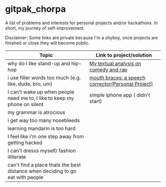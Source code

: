 # gitpak_chorpa
A list of problems and interests for personal projects and/or hackathons. In short, my journey of self-improvement.

Disclaimer: Some links are private because I'm a shyboy, once projects are finished or close they will become public. 


| Topic | Link to project/solution |
| --- | --- |
| why do I like stand-up and hip-hop | [My textual analysis on comedy and rap](https://github.com/JasperCheung/haha-hiphop) |
| i use filler words too much (e.g. like, dude, bro, um)| [mouth braces: a speech corrector(Personal Project)](https://github.com/JasperCheung/mouth_braces/)|
| I can't wake up when people need me to, I like to keep my phone on silent | simple iphone app ( didn't start) |
| my grammar is atrocious| |
| i get way too many nosebleeds | |
| learning mandarin is too hard | |
| I feel like i'm one step away from getting hacked | |
| I can't dresss myself/ fashion illiterate | | 
| can't find a place thats the best distance when deciding to go eat with people | |





